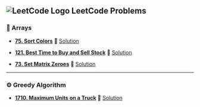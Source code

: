 ## ![LeetCode Logo](https://github.com/RockAchi/DSA-Problems/blob/main/assets/leetcode.png?raw=true) LeetCode Problems

### 📂 Arrays
- **[75. Sort Colors](https://leetcode.com/problems/sort-colors/)**  🧠 [Solution](https://github.com/RockAchi/DSA-Problems/blob/main/arrays/75.%20Sort%20Colors.cpp)

- **[121. Best Time to Buy and Sell Stock](https://leetcode.com/problems/best-time-to-buy-and-sell-stock/)**  🧠 [Solution](https://github.com/RockAchi/DSA-Problems/blob/main/arrays/121.%20Best%20Time%20to%20Buy%20and%20Sell%20Stock.cpp)

- **[73. Set Matrix Zeroes](https://leetcode.com/problems/set-matrix-zeroes/)**  🧠 [Solution](https://github.com/RockAchi/DSA-Problems/blob/main/arrays/73.%20Set%20Matrix%20Zeroes.cpp)

---

### ⚙️ Greedy Algorithm
- **[1710. Maximum Units on a Truck](https://leetcode.com/problems/maximum-units-on-a-truck/)**  🧠 [Solution](https://github.com/RockAchi/DSA-Problems/blob/main/greedy/1710.%20Maximum%20Units%20on%20a%20Truck.cpp)
